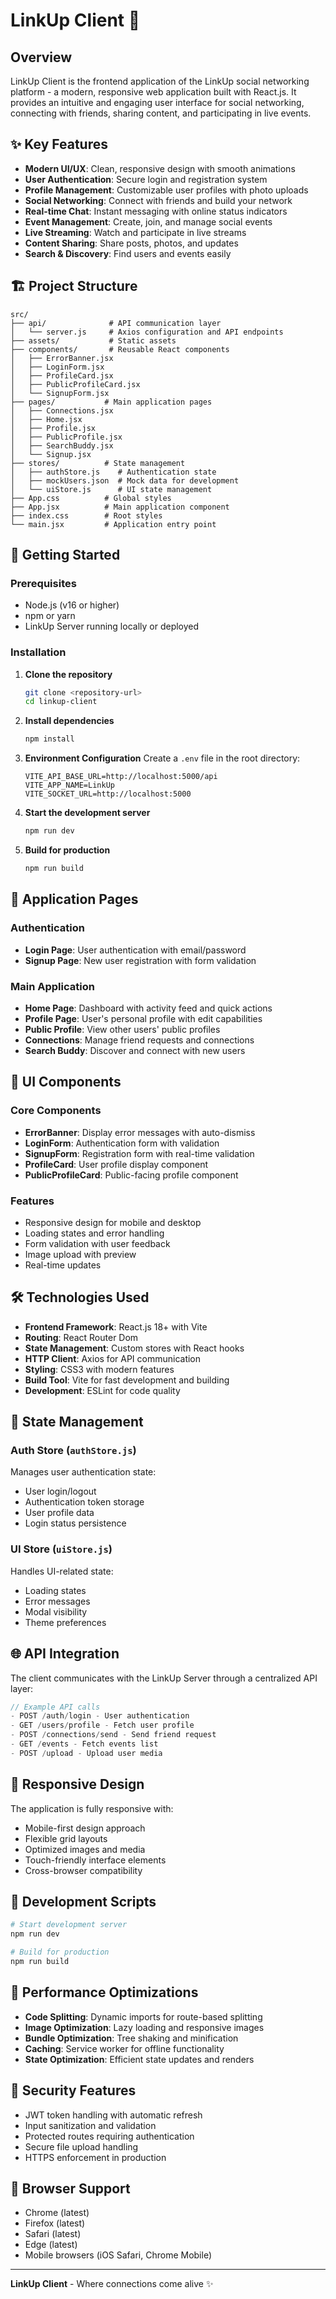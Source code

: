 # LinkUp Client 🌟

## Overview

LinkUp Client is the frontend application of the LinkUp social networking platform - a modern, responsive web application built with React.js. It provides an intuitive and engaging user interface for social networking, connecting with friends, sharing content, and participating in live events.

## ✨ Key Features

- **Modern UI/UX**: Clean, responsive design with smooth animations
- **User Authentication**: Secure login and registration system
- **Profile Management**: Customizable user profiles with photo uploads
- **Social Networking**: Connect with friends and build your network
- **Real-time Chat**: Instant messaging with online status indicators
- **Event Management**: Create, join, and manage social events
- **Live Streaming**: Watch and participate in live streams
- **Content Sharing**: Share posts, photos, and updates
- **Search & Discovery**: Find users and events easily

## 🏗️ Project Structure

```
src/
├── api/              # API communication layer
│   └── server.js     # Axios configuration and API endpoints
├── assets/           # Static assets
├── components/       # Reusable React components
│   ├── ErrorBanner.jsx
│   ├── LoginForm.jsx
│   ├── ProfileCard.jsx
│   ├── PublicProfileCard.jsx
│   └── SignupForm.jsx
├── pages/           # Main application pages
│   ├── Connections.jsx
│   ├── Home.jsx
│   ├── Profile.jsx
│   ├── PublicProfile.jsx
│   ├── SearchBuddy.jsx
│   └── Signup.jsx
├── stores/          # State management
│   ├── authStore.js    # Authentication state
│   ├── mockUsers.json  # Mock data for development
│   └── uiStore.js      # UI state management
├── App.css          # Global styles
├── App.jsx          # Main application component
├── index.css        # Root styles
└── main.jsx         # Application entry point
```

## 🚀 Getting Started

### Prerequisites

- Node.js (v16 or higher)
- npm or yarn
- LinkUp Server running locally or deployed

### Installation

1. **Clone the repository**

   ```bash
   git clone <repository-url>
   cd linkup-client
   ```

2. **Install dependencies**

   ```bash
   npm install
   ```

3. **Environment Configuration**
   Create a `.env` file in the root directory:

   ```env
   VITE_API_BASE_URL=http://localhost:5000/api
   VITE_APP_NAME=LinkUp
   VITE_SOCKET_URL=http://localhost:5000
   ```

4. **Start the development server**

   ```bash
   npm run dev
   ```

5. **Build for production**
   ```bash
   npm run build
   ```

## 📱 Application Pages

### Authentication

- **Login Page**: User authentication with email/password
- **Signup Page**: New user registration with form validation

### Main Application

- **Home Page**: Dashboard with activity feed and quick actions
- **Profile Page**: User's personal profile with edit capabilities
- **Public Profile**: View other users' public profiles
- **Connections**: Manage friend requests and connections
- **Search Buddy**: Discover and connect with new users

## 🎨 UI Components

### Core Components

- **ErrorBanner**: Display error messages with auto-dismiss
- **LoginForm**: Authentication form with validation
- **SignupForm**: Registration form with real-time validation
- **ProfileCard**: User profile display component
- **PublicProfileCard**: Public-facing profile component

### Features

- Responsive design for mobile and desktop
- Loading states and error handling
- Form validation with user feedback
- Image upload with preview
- Real-time updates

## 🛠️ Technologies Used

- **Frontend Framework**: React.js 18+ with Vite
- **Routing**: React Router Dom
- **State Management**: Custom stores with React hooks
- **HTTP Client**: Axios for API communication
- **Styling**: CSS3 with modern features
- **Build Tool**: Vite for fast development and building
- **Development**: ESLint for code quality

## 🔄 State Management

### Auth Store (`authStore.js`)

Manages user authentication state:

- User login/logout
- Authentication token storage
- User profile data
- Login status persistence

### UI Store (`uiStore.js`)

Handles UI-related state:

- Loading states
- Error messages
- Modal visibility
- Theme preferences

## 🌐 API Integration

The client communicates with the LinkUp Server through a centralized API layer:

```javascript
// Example API calls
- POST /auth/login - User authentication
- GET /users/profile - Fetch user profile
- POST /connections/send - Send friend request
- GET /events - Fetch events list
- POST /upload - Upload user media
```

## 📐 Responsive Design

The application is fully responsive with:

- Mobile-first design approach
- Flexible grid layouts
- Optimized images and media
- Touch-friendly interface elements
- Cross-browser compatibility

## 🔧 Development Scripts

```bash
# Start development server
npm run dev

# Build for production
npm run build

```

## 🎯 Performance Optimizations

- **Code Splitting**: Dynamic imports for route-based splitting
- **Image Optimization**: Lazy loading and responsive images
- **Bundle Optimization**: Tree shaking and minification
- **Caching**: Service worker for offline functionality
- **State Optimization**: Efficient state updates and renders

## 🔐 Security Features

- JWT token handling with automatic refresh
- Input sanitization and validation
- Protected routes requiring authentication
- Secure file upload handling
- HTTPS enforcement in production

## 📱 Browser Support

- Chrome (latest)
- Firefox (latest)
- Safari (latest)
- Edge (latest)
- Mobile browsers (iOS Safari, Chrome Mobile)

---

**LinkUp Client** - Where connections come alive ✨
